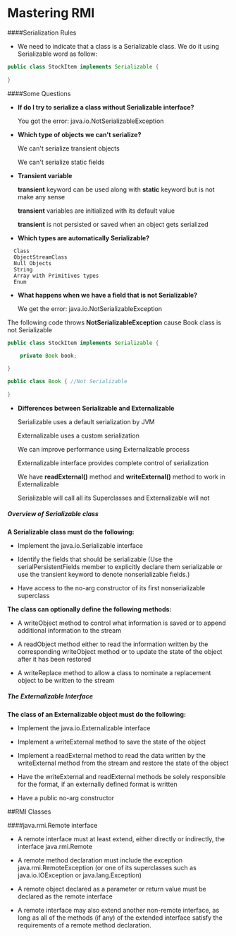 # Mastering RMI

####Serialization Rules

- We need to indicate that a class is a Serializable class. We do it using Serializable word as follow:

```java
public class StockItem implements Serializable {
	
}
```

####Some Questions

- **If do I try to serialize a class without Serializable interface?**
  
  You got the error: java.io.NotSerializableException

- **Which type of objects we can't serialize?**
  
  We can't serialize transient objects
  
  We can't serialize static fields  

- **Transient variable**

  **transient** keyword can be used along with **static** keyword but is not make any sense
  
  **transient** variables are initialized with its default value
  
  **transient** is not persisted or saved when an object gets serialized

- **Which types are automatically Serializable?**

```
  Class
  ObjectStreamClass
  Null Objects
  String
  Array with Primitives types
  Enum
```  

- **What happens when we have a field that is not Serializable?**

  We get the error: java.io.NotSerializableException

The following code throws **NotSerializableException** cause Book class is not Serializable

```java
public class StockItem implements Serializable {
	
	private Book book;

}
```

```java
public class Book { //Not Serializable
	
}
```

- **Differences between Serializable and Externalizable**

  Serializable uses a default serialization by JVM
  
  Externalizable uses a custom serialization
  
  We can improve performance using Externalizable process
  
  Externalizable interface provides complete control of serialization
  
  We have **readExternal()** method and **writeExternal()** method to work in Externalizable
  
  Serializable will call all its Superclasses and Externalizable will not
  
 ##### Overview of Serializable class
 
 **A Serializable class must do the following:**
 
- Implement the java.io.Serializable interface
 
- Identify the fields that should be serializable
(Use the serialPersistentFields member to explicitly declare them serializable or use the transient keyword to denote nonserializable fields.)
 
- Have access to the no-arg constructor of its first nonserializable superclass

**The class can optionally define the following methods:**

- A writeObject method to control what information is saved or to append additional information to the stream

- A readObject method either to read the information written by the corresponding writeObject method or to update the state of the object after it has been restored

- A writeReplace method to allow a class to nominate a replacement object to be written to the stream 

##### The Externalizable Interface

**The class of an Externalizable object must do the following:**

- Implement the java.io.Externalizable interface

- Implement a writeExternal method to save the state of the object

- Implement a readExternal method to read the data written by the writeExternal method from the stream and restore the state of the object

- Have the writeExternal and readExternal methods be solely responsible for the format, if an externally defined format is written

- Have a public no-arg constructor

##RMI Classes

####java.rmi.Remote interface

- A remote interface must at least extend, either directly or indirectly, the interface java.rmi.Remote

- A remote method declaration must include the exception java.rmi.RemoteException  (or one of its superclasses such as java.io.IOException or java.lang.Exception) 

- A remote object declared as a parameter or return value must be declared as the remote interface

- A remote interface may also extend another non-remote interface, as long as all of the methods (if any) of the extended interface satisfy the requirements of a remote method declaration.
